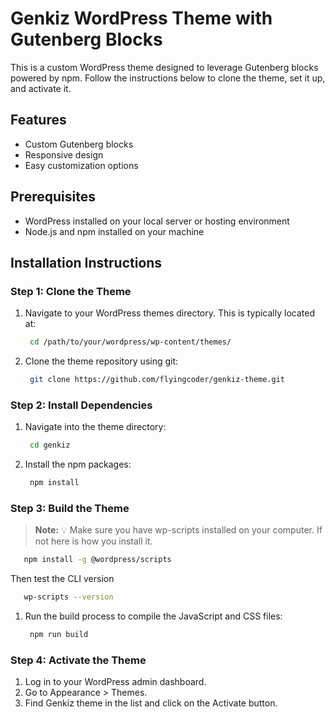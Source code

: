 # Genkiz WordPress Theme with Gutenberg Blocks

This is a custom WordPress theme designed to leverage Gutenberg blocks powered by npm. Follow the instructions below to clone the theme, set it up, and activate it.

## Features

- Custom Gutenberg blocks
- Responsive design
- Easy customization options

## Prerequisites

- WordPress installed on your local server or hosting environment
- Node.js and npm installed on your machine

## Installation Instructions

### Step 1: Clone the Theme

1. Navigate to your WordPress themes directory. This is typically located at:
   ```bash
    cd /path/to/your/wordpress/wp-content/themes/
   ```
2. Clone the theme repository using git:
   ```bash
    git clone https://github.com/flyingcoder/genkiz-theme.git
   ```

### Step 2: Install Dependencies

1. Navigate into the theme directory:
   ```bash
    cd genkiz
   ```
2. Install the npm packages:
   ```bash
    npm install
   ```

### Step 3: Build the Theme

> **Note:** 💡 Make sure you have wp-scripts installed on your computer. If not here is how you install it.

```bash
   npm install -g @wordpress/scripts
```

Then test the CLI version

```bash
   wp-scripts --version
```

1. Run the build process to compile the JavaScript and CSS files:
   ```bash
    npm run build
   ```

### Step 4: Activate the Theme

1. Log in to your WordPress admin dashboard.
2. Go to Appearance > Themes.
3. Find Genkiz theme in the list and click on the Activate button.
